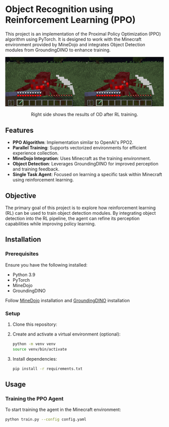 # Object Recognition using Reinforcement Learning (PPO)

This project is an implementation of the Proximal Policy Optimization (PPO) algorithm using PyTorch. It is designed to work with the Minecraft environment provided by MineDojo and integrates Object Detection modules from GroundingDINO to enhance training.

<div align="center">

![](images/spider.gif)

Right side shows the results of OD after RL training. 
</div>

## Features

- **PPO Algorithm**: Implementation similar to OpenAI's PPO2.
- **Parallel Training**: Supports vectorized environments for efficient experience collection.
- **MineDojo Integration**: Uses Minecraft as the training environment.
- **Object Detection**: Leverages GroundingDINO for improved perception and training feedback.
- **Single Task Agent**: Focused on learning a specific task within Minecraft using reinforcement learning.

## Objective

The primary goal of this project is to explore how reinforcement learning (RL) can be used to train object detection modules. By integrating object detection into the RL pipeline, the agent can refine its perception capabilities while improving policy learning.

## Installation

### Prerequisites

Ensure you have the following installed:

- Python 3.9
- PyTorch
- MineDojo
- GroundingDINO

Follow [MineDojo](https://github.com/MineDojo/MineDojo) installation and [GroundingDINO](https://github.com/IDEA-Research/GroundingDINO) installation

### Setup

1. Clone this repository:

2. Create and activate a virtual environment (optional):
   ```bash
   python -m venv venv
   source venv/bin/activate
   ```
3. Install dependencies:
   ```bash
   pip install -r requirements.txt
   ```

## Usage

### Training the PPO Agent

To start training the agent in the Minecraft environment:

```bash
python train.py --config config.yaml
```




